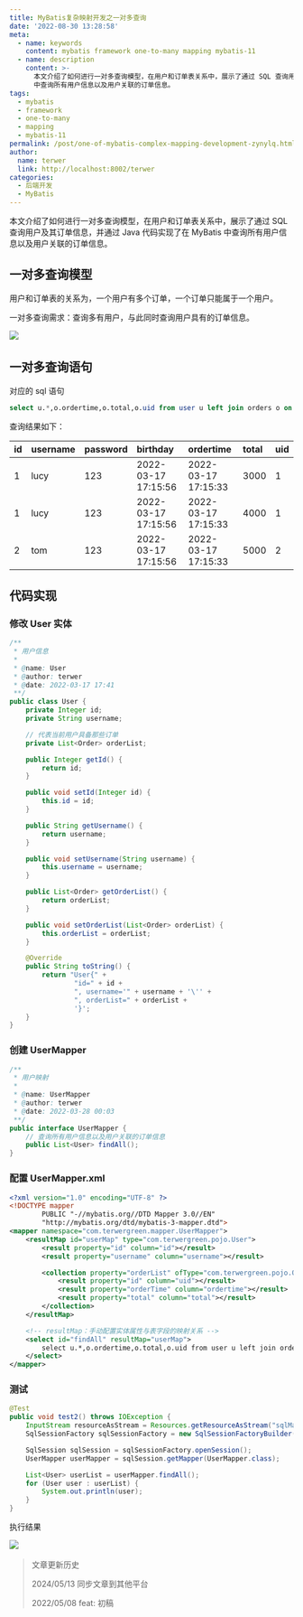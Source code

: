 ```yaml
---
title: MyBatis复杂映射开发之一对多查询
date: '2022-08-30 13:28:58'
meta:
  - name: keywords
    content: mybatis framework one-to-many mapping mybatis-11
  - name: description
    content: >-
      本文介绍了如何进行一对多查询模型，在用户和订单表关系中，展示了通过 SQL 查询用户及其订单信息，并通过 Java 代码实现了在 MyBatis
      中查询所有用户信息以及用户关联的订单信息。
tags:
  - mybatis
  - framework
  - one-to-many
  - mapping
  - mybatis-11
permalink: /post/one-of-mybatis-complex-mapping-development-zynylq.html
author:
  name: terwer
  link: http://localhost:8002/terwer
categories:
  - 后端开发
  - MyBatis
---
```

本文介绍了如何进行一对多查询模型，在用户和订单表关系中，展示了通过 SQL 查询用户及其订单信息，并通过 Java 代码实现了在 MyBatis 中查询所有用户信息以及用户关联的订单信息。

<!-- more -->




## 一对多查询模型

用户和订单表的关系为，一个用户有多个订单，一个订单只能属于一个用户。​​

一对多查询需求：查询多有用户，与此同时查询用户具有的订单信息。

​![](https://img1.terwer.space/20220327141112.png)​

## 一对多查询语句

对应的 sql 语句

```sql
select u.*,o.ordertime,o.total,o.uid from user u left join orders o on u.id = o.uid;
```

查询结果如下：

|id|username|password|birthday|ordertime|total|uid|
| :-| :-------| :-------| :------------------| :------------------| :----| :--|
|1|lucy|123|2022-03-17 17:15:56|2022-03-17 17:15:33|3000|1|
|1|lucy|123|2022-03-17 17:15:56|2022-03-17 17:15:33|4000|1|
|2|tom|123|2022-03-17 17:15:56|2022-03-17 17:15:33|5000|2|

## 代码实现

### 修改 User 实体

```java
/**
 * 用户信息
 *
 * @name: User
 * @author: terwer
 * @date: 2022-03-17 17:41
 **/
public class User {
    private Integer id;
    private String username;

    // 代表当前用户具备那些订单
    private List<Order> orderList;

    public Integer getId() {
        return id;
    }

    public void setId(Integer id) {
        this.id = id;
    }

    public String getUsername() {
        return username;
    }

    public void setUsername(String username) {
        this.username = username;
    }

    public List<Order> getOrderList() {
        return orderList;
    }

    public void setOrderList(List<Order> orderList) {
        this.orderList = orderList;
    }

    @Override
    public String toString() {
        return "User{" +
                "id=" + id +
                ", username='" + username + '\'' +
                ", orderList=" + orderList +
                '}';
    }
}
```

### 创建 UserMapper

```java
/**
 * 用户映射
 *
 * @name: UserMapper
 * @author: terwer
 * @date: 2022-03-28 00:03
 **/
public interface UserMapper {
    // 查询所有用户信息以及用户关联的订单信息
    public List<User> findAll();
}
```

### 配置 UserMapper.xml

```xml
<?xml version="1.0" encoding="UTF-8" ?>
<!DOCTYPE mapper
        PUBLIC "-//mybatis.org//DTD Mapper 3.0//EN"
        "http://mybatis.org/dtd/mybatis-3-mapper.dtd">
<mapper namespace="com.terwergreen.mapper.UserMapper">
    <resultMap id="userMap" type="com.terwergreen.pojo.User">
        <result property="id" column="id"></result>
        <result property="username" column="username"></result>

        <collection property="orderList" ofType="com.terwergreen.pojo.Order">
            <result property="id" column="uid"></result>
            <result property="orderTime" column="ordertime"></result>
            <result property="total" column="total"></result>
        </collection>
    </resultMap>

    <!-- resultMap：手动配置实体属性与表字段的映射关系 -->
    <select id="findAll" resultMap="userMap">
        select u.*,o.ordertime,o.total,o.uid from user u left join orders o on u.id = o.uid
    </select>
</mapper>
```

### 测试

```java
@Test
public void test2() throws IOException {
    InputStream resourceAsStream = Resources.getResourceAsStream("sqlMapConfig.xml");
    SqlSessionFactory sqlSessionFactory = new SqlSessionFactoryBuilder().build(resourceAsStream);

    SqlSession sqlSession = sqlSessionFactory.openSession();
    UserMapper userMapper = sqlSession.getMapper(UserMapper.class);

    List<User> userList = userMapper.findAll();
    for (User user : userList) {
        System.out.println(user);
    }
}
```

执行结果

![](https://img1.terwer.space/20220328001602.png)​

> 文章更新历史
>
> 2024/05/13 同步文章到其他平台
>
> 2022/05/08 feat: 初稿

‍
